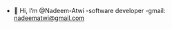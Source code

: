 - 👋 Hi, I’m @Nadeem-Atwi
-software developer 
-gmail: nadeematwi@gmail.com

<!---
Nadeem-Atwi/Nadeem-Atwi is a ✨ special ✨ repository because its `README.md` (this file) appears on your GitHub profile.
You can click the Preview link to take a look at your changes.
--->
